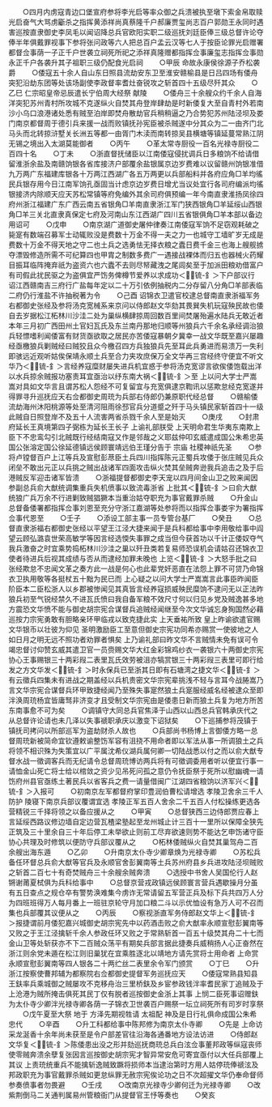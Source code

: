 <!-- { "loadSidebar": true } -->
　　○四月内虏寇青边口堡宣府参将李光启等率众御之兵溃被执至墩下索金帛取赎光启奋气大骂虏斸杀之指挥黄添祥尚真蔡隆千户郝廉贾玺尚志百户郭勋王永同时遇害巡按直隶御史李凤毛以闻诏降总兵官欧阳实职二级巡抚刘廷臣俸三级总督许论夺俸半年俱戴罪视事下参将张问政等六人把总百户孟云汉等七人于按臣论罪光启赠署都督佥事荫一子正千户世袭立祠死所祀之添祥真隆赠都指挥佥事廉玺志指挥佥事勋永正千户各袭升其子祖职三级仍配食光启祠
　　○甲辰  命故永康侯徐源子乔松袭爵
　　○倭寇五十余人自山东日照县流劫安东卫至淮安赣榆县是日吕四场有倭舟突犯沿劫东团等处该场副使李政督率耆灶奋锐攻之斩首四十五级尽歼其众
　　○乙巳  仁宗昭皇帝忌辰遣长宁伯周大经祭  献陵
　　○倭舟三十余艘众约千余人自海洋突犯苏州青村所攻城不克遂纵火自焚其舟登岸肆劫是时新倭复大至自青村外若南沙小乌口浪港诸处悉有贼至泊岸即焚舟散劫官兵稍稍逼之乃合势犯苏州陆泾坝及娄门南京都督周于德引兵来援一战而败镇抚孙宪臣被杀贼遂中分其众为二一由齐门北马头而北转掠浒墅关长洲五等都一由胥门木渎而南转掠吴县横塘等镇延蔓常熟江阴无锡之境出入太湖莫能御者
　　○丙午
　　○革太常寺厨役一百名光禄寺厨役二百四十名
　　○丁未
　　○浙直督抚储臣以江南倭寇侵扰调兵日多粮饷不给请借留淮浙余盐及南赣饷银各省库接济户部覆余盐银属京边岁费难以议留赣州饷银准借九万两广东福建库银各十万两江西湖广各五万两更以兵部船料并各府应角□羊均徭民兵银存用今日江南军饷孔亟固当计虑京边岁费日增尤当议处宜行各司府编派均徭银接济内除顺天应天苏松常镇等府免编外其余司府俱预编一年今南直隶淮扬凤徐四府州浙江福建广东广西云南五省银角□羊南直隶浙江军门狭西银角□羊延绥山西银角□羊三关北直隶真保定七府及河南山东江西湖广四川五省银俱角□羊本部以备边用诏可
　　○戊申
　　○南京湖广道御史屠仲律奏江南倭寇军饷不足窃观耗破之毙寔有数端召募军士动辄败没是费数十万金不得一夫之力一也城守工墙旷岁无成是费数十万金不得天地之守二也土兵之选勇怯无择衣粮之蠹日费千金三也海上艘舰掳夺漂毁修造所需不可纪算四也甲胄之制数多费广一遇接战裸体而归五也器械火药耀目振耳临阵掩弃祇为盗资六也六蠹不去则尽帑藏洩之尾闾矣至于加派田粮劝借富户有司假此扰民驱之为盗俱宜严饬务俾樽节爱养以求成功＜锍-釒＞下户部议行  诏江西赣南吉三府行广盐每年定以二十万引依例抽税内二分存留八分角□羊部表临二府仍行淮盐不许抽税著为令
　　○己酉  诏锦衣卫遣官校逮总督南直隶浙福军务右都御史张经及参将汤克宽械系来京问以侍郎赵文华劾其畏巽失机玩寇殃民故也倭自去岁据松江柘林川沙洼二处为巢纵横肆掠周回数百里间焚屠殆遍水陆兵无敢近者本年三月初广西田州土官妇瓦氏及东兰南丹那地归顺等州狼兵六千余名承经调治狼兵轻慓嗜利闻倭富有财货亟欲取之居民亦苦倭寇暴朝夕冀幸一战文华既至嘉兴屡趣经亟檄狼兵剿贼经曰贼狡且众今檄召四方兵独狼兵先至耳此兵勇进而易溃万一失利即骇远近观听姑俟保靖永顺土兵至合力夹攻庶保万全文华再三宫经终守便宜不听文华乃＜锍-釒＞言经养寇糜财屡失进兵机宜惑于参将汤克宽谬言欲俟倭饱载出洋以水兵掠余贼报功塞责耳宜亟治以纾东南大祸＜锍-釒＞至  上以问大学士严嵩嵩对具如文华言且谓苏松人怨经不可复留宜与充宽俱逮京鞫讯以惩欺怠经克宽遂并得罪寻升巡抚应天右佥都御史周珫为兵部右侍郎仍兼原职代经总督
　　○赣榆倭流劫海州沐阳桃源等处至清河阻雨徐邳官兵分道蹙之歼于马头镇民家斩首四十一级此贼自日照登岸不及五十人流害两省杀戮千余人至是始灭
　　○庚戌
　　○封肃府延长王真境第四子弼栋为延长王长子  上谕礼部朕受  上天明命君生华夷东南欺上臣下不忠鸾勾引北贼既行经结南寇又作是邻哉之义耶兹仲叩玄威遣成国公朱希忠英国公张溶定国公徐延德镇远侯顾寰靖远伯王瑾分告于  宗庙  社稷神祇先圣
　　○参将卢镗督百户上江等兵及宣慰彭荩臣土兵四川指挥陈元正蜀兵攻倭于张庄贼见兵众闭垒不敢出元正以兵挑之贼出战诸军四面攻击纵火焚其垒贼奔逊我兵追击之及于后港贼反军迎击诸军皆溃
　　○浙福提督都御史李天宠以四月间金山卫之败来闻因参副总兵俞大猷统调集重兵失机偾事以致流毒浙省  上批其＜锍-釒＞曰俞大猷统狼广兵万余不行进剿致贼猖獗本当重治姑夺职充为事官戴罪杀贼
　　○升金山总督备倭署都指挥佥事刘恩至充分守浙江嘉湖等处参将而以指挥佥事娄宇为署指挥佥事代恩至
　　○壬子
　　○添设工部主事一员专管台基厂
　　○癸丑
　　○总督直隶浙福右都御史张经以平望王江泾大捷来闻于是兵科都给事中李用敬给事中阎望云顾弘潞袁世荣高敏学等因言经选愞失事罪之成当但今获首功以千计正倭奴夺气我兵激奋之时宜乘势捣柘林川沙洼之巢以歼丑类若复易师恐误机会请姑召还锦衣卫使者待进兵后视其成绩与否从而逮经加罪未晚也  上览＜锍-釒＞大怒手批之曰张经欺怠不忠闻文革之奏方此一战是何心也此辈党奸恶直在法怨上罪不可贷乃命锦衣卫执用敬等各挺杖五十黜为民已而  上心疑之以问大学士严嵩嵩言此事臣昨闻臣阶臣本二臣松浙人以乡郡被惨闻见其真皆言经养寇损威殃民糜饷不逮问无以正法昨狼兵初至气锐经禁久不进瓦氏愤曰我自备军粮不效尺寸何以归见乡党及贼逸甚多地方震恐文华愤不能与御史胡宗宪合谋督兵追贼经闻继至今次文华诚忘身狥国然必藉巡按力宗宪勇敢有胆略亲环甲临戎以致克捷此实  上天垂祐所致  皇上昨谕欲遣官赐文华银币以壮彼为仰见  圣明激励臣工至意但御史宗宪功同希亦赐赏一使彼地之人如日月之明无远不照功者劝罪者惧矣  上乃谕礼部曰昨文华不言贼情未免有误可令竭忠督讨仰赞玄威其遣卫官一员赍赐文华大红金彩锦鸡纱衣一袭银六十两御史宗宪协心王事赐银三十两彩叚二表里瓦氏效劳被沮亦犒赏银三十两彩叚三表里可即行给发之方文华发＜锍-釒＞时永保兵已至浙其日即有石塘湾之捷文华＜锍-釒＞有云徵兵四集未有进战之期盖经以兵机贵密文华宗宪辈挑浅不轻与言耳今战腃嵩乃言文华宗宪合谋督兵环甲致捷经闻乃至殊失事寔然狼土兵寔服经威名经被逮众至即泮涣周珫杨宜皆庸驽非济变才且受制文华宗宪由是倭患日新而狼土兵复为地方所苦东南事愈不可为矣
　　○调镇守大同总兵官焦泽于山西以山西总兵官韩承庆代之从总督许论请也未几泽以失事禠职承庆以激变下诏狱矣
　　○下巡捕参将茂镇于镇抚司拷问以所部巡军为盗劫财杀人故也
　　○兵部尚书杨博上言御倭方略一总督周珫新被简命宜钦遵敕谕整饬军容有沮挠不用命者即以军法从事一所调狼土之兵将领不相识殊为失策宜以广平属沈希仪湖兵属何卿一切陆战悉以付之而以俞大猷专督水战一徵调客兵而无纪请令总督周珫博访两兵将有可徵调委用者听以便宜行事一请恤金山死亡将士给以棺敛之资少见吊死问孤之意仍令抚臣祭于死所以慰幽魂一请饬府州县官亟练土著民兵以省客兵之费一请量借闽广江湖四省粮饷以济军兴＜锍-釒＞入报可
　　○初南京左军都督府掌印豊润伯曹松请增选  孝陵卫舍余三千人防护  陵寝下南京兵部议覆谓宜选  孝陵正军五百人舍余二千五百人付松操练更选各营精锐三千择将领之以备应援从之
　　○甲寅
　　○总督狭西三边侍郎贾应春上言延绥西路议修边墙自定边营瓦楂梁塾起至龙州城止计三百十一里所以保障全狭先正筑及三十里余自三十年后停工未举欲止则前工尽弃欲速则势不能达乞申饬诸守臣协心共理及时修筑以便防守兵部议覆从之
　　○柘林倭贼纵火自焚其巢驾舟二百余艘出海东遁
　　○乙卯
　　○升南京太仆寺少卿章焕为光禄寺卿
　　○苏松兵备任环督总兵俞大猷等官兵及永顺官舍彭翼南等土兵苏州府县乡兵进攻陆泾坝贼败之斩首二百七十有奇焚贼舟三十余艘余贼奔溃
　　○选授中书舍人吴国伦行人赵锵谢莆夏栻俱为兵科给事中
　　○总督京营戎政镇远侯顾寰言营兵遇歇操月分虽有五日查点之规仓卒有警势涣难集今虏诈无常请留五军营正兵及标下兵共四万人分为四班班得万人每月番上一班驻京轮守月加口粮二斗以示优恤设有急万人可不召而集也兵部覆其议便从之
　　○丙辰
　　○察视浙直军务侍郎赵文华上＜锍-釒＞报捷谓前月倭犯嘉兴城御史胡宗宪先中以药酒击败之俞大猷率永顺宣慰彭翼南等又败之于王江泾擒斩千余人参政任环又败之于常熟斩首一百五十级焚其舟二十七而金山卫等处斩获亦不下二百贼众荡平有期矣兵部言据此捷奏兵威稍扬人心正奋然在浙江则余党未遁在松江则旧巢犹在宜乘胜逐北以靖地方请先赏将士用命者  上命赏永顺宣慰彭翼南等四人银各二十两纻丝二表里余令军门颁赏
　　○丁巳
　　○升浙江按察使曹邦辅为都察院右佥都御史提督军务巡抚应天
　　○倭寇常熟县知县王鈇率兵乘城御之贼屡攻不克移舟治三里桥鈇及乡宦参政钱泮率耆民家丁追贼及于上沧港为贼所掩击俱死其民丁仅有脱者巡按御史金浙上其事  上悯二臣死事诏赠鈇为太仆寺少卿泮光禄寺卿各荫一子锦衣卫世袭百户赐祭一坛立祠死所有司岁时享祭
　　○戊午夏至大祭  地于  方泽先期视牲请  太祖配  神及是日行礼俱命成国公朱希忠代
　　○辛酉
　　○升工科都给事中陈邦修为南京太仆寺卿
　　○先是  上命访采龙涎香十余年尚未获至是令户部差官往沿海各通番地方设法访进
　　○侍郎赵文华复＜锍-釒＞陈倭患出没之形并劾巡抚商珫总兵白泫佥事董邦政等纵寇丧师使零贼奔溃余孽复张因言巡按御史胡宗宪才智异常安危可寄宜亟付以大任兵部覆上其议  上责珫统重兵不能擒斩逸贼致蹶将损师本当逮治第时方用人姑停珫俸禠泫及邦政职充为事官戴罪杀贼如更怠纵罪无赦宗宪俟论功之日不次超擢文华仍奉命督师参奏偾事者勿畏避
　　○壬戌
　　○改南京光禄寺少卿何迁为光禄寺卿
　　○改紫荆倒马二关通判属易州管粮衙门从提督官王忬等奏也
　　○癸亥
